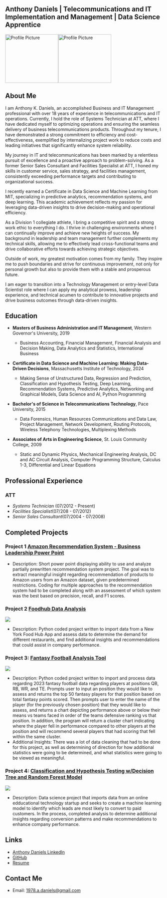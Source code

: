 Anthony Daniels | Telecommunications and IT Implementation and Management | Data Science Apprentice
---


<img src="Adanielsfacepic.jpeg" alt="Profile Picture" width="170" height="155"><img src="Track%20photo.jpeg" alt="Profile Picture" width="170" height="155">

## About Me
I am Anthony K. Daniels, an accomplished Business and IT Management professional with over 18 years of experience in telecommunications and IT operations. Currently, I hold the role of Systems Technician at ATT, where I have dedicated myself to optimizing operations and ensuring the seamless delivery of business telecommunications products. Throughout my tenure, I have demonstrated a strong commitment to efficiency and cost-effectiveness, exemplified by internalizing project work to reduce costs and leading initiatives that significantly enhance system reliability.

My journey in IT and telecommunications has been marked by a relentless pursuit of excellence and a proactive approach to problem-solving. As a former Senior Sales Consultant and Facilities Specialist at ATT, I honed my skills in customer service, sales strategy, and facilities management, consistently exceeding performance targets and contributing to organizational success.

I recently earned a Certificate in Data Science and Machine Learning from MIT, specializing in predictive analytics, recommendation systems, and deep learning. This academic achievement reflects my passion for leveraging data-driven insights to drive decision-making and operational efficiency.

As a Division 1 collegiate athlete, I bring a competitive spirit and a strong work ethic to everything I do. I thrive in challenging environments where I can continually improve and achieve new heights of success. My background in leadership and team management further complements my technical skills, allowing me to effectively lead cross-functional teams and drive collaborative efforts towards achieving strategic objectives.

Outside of work, my greatest motivation comes from my family. They inspire me to push boundaries and strive for continuous improvement, not only for personal growth but also to provide them with a stable and prosperous future.

I am eager to transition into a Technology Management or entry-level Data Scientist role where I can apply my analytical prowess, leadership experience, and technical acumen to contribute to innovative projects and drive business outcomes through data-driven insights.  


  
## Education
- **Masters of Business Administration and IT Management**, Western Governor's University, 2019
    - Business Accounting, Financial Management, Financial Analysis and Decision Making, Data Analytics and Statistics, International Business
 
- **Certificate in Data Science and Machine Learning: Making Data-Driven Decisions**, Massachusetts Institute of Technology, 2024
    - Making Sense of Unstructured Data, Regression and Prediction, Classification and Hypothesis Testing, Deep Learning, Recommendation Systems, Predictive 
     Analytics, Networking and Graphical Models, Data Science and AI, Python Programming
- **Bachelor's of Science in Telecommunications Technology**, Pace University, 2015
    - Data Forensics, Human Resources Communications and Data Law, Project Management, Network Development, Routing Protocols, Wireless Telephony 
      Technologies, Multiplexing Methods
- **Associates of Arts in Engineering Science**, St. Louis Community College, 2009
    - Static and Dynamic Physics, Mechanical Engineering Analysis, DC and AC Circuit Analysis, Computer Programming Structure, Calculus 1-3, Differential 
      and Linear Equations  



## Professional Experience
### ATT
- *Systems Technician* (07/2012 - Present)
- *Facilities Specialist*(07/208 - 07/2012)
- *Senior Sales Consultant*(07/2004 - 07/2008)  



## Completed Projects

### Project 1 [Amazon Recommendation System - Business Leadership Power Point](https://github.com/AnthonyKDaniels/Portfolio/blob/main/Recommendation%20systems%20Project%20Presentation%20(2).pdf)  
- Description:  Short power point displaying ability to use and analyze partially prewritten recommendation system project.  The goal was to extract meaningful insight regarding recommendation of products to Amazon users from an Amazon dataset, given predetermined 
  restrictions. Coding for multiple approaches to the recommendation system had to be completed along with an assessment of which system was the best based on precision, recall, and F1 scores. 

### Project 2 [Foodhub Data Analysis](https://github.com/AnthonyKDaniels/Portfolio/blob/main/FDS_Project_LearnerNotebook_FullCode.pdf)
 [![](Food%20Deliver%20cost%20over%20cuisine%20type.png)](https://github.com/AnthonyKDaniels/Portfolio/blob/main/FDS_Project_LearnerNotebook_FullCode.pdf)
 - Description:  Python coded project written to import data from a New York Food Hub App and assess data to determine the demand for different restaurants, and find additional insights and recommendations that could assist in company performance.

### Project 3: [Fantasy Football Analysis Tool](https://github.com/AnthonyKDaniels/Portfolio/blob/main/fantasy_analysis_with_clustering_data.pdf)
[![](Jalen%20Hurts%20Analysis%20vs%20def.png)](https://github.com/AnthonyKDaniels/Portfolio/blob/main/fantasy_analysis_with_clustering_data.pdf)  
-  Description:  Python coded project written to import and process data regarding 2023 fantasy football data regarding players at positions QB, RB, WR, and TE.  Prompts user to input an position they would like to assess and returns the top 50 fantasy players for that position based on total fantasy points scored.  Then prompts user to enter the name of the player (for the previously chosen position) that they would like to assess, and returns a chart depicting performance above or below their means vs teams faced in order of the teams defensive ranking vs that position.  In addition, the program will return a cluster chart indicating where the player fell in performance compared to other players at the position and will recommend several players that had scoring that fell within the same cluster.
-  Additional Insights:  There was a lot of data cleaning that had to be done for this project, as well as determining of direction for how additional statistics were going to be determined, and what statistics were going to be viewed as meaningful.  

### Project 4: [Classification and Hypothesis Testing w/Decision Tree and Random Forest Model](https://github.com/AnthonyKDaniels/Portfolio/blob/main/Classification%20and%20Hypothesis%20Testing%20Project%202024.pdf)
[![](small%20decision%20tree.png)](https://github.com/AnthonyKDaniels/Portfolio/blob/main/Classification%20and%20Hypothesis%20Testing%20Project%202024.pdf)
-  Description:  Data science project that imports data from an online edducational technology startup and seeks to create a machine learning model to identify which leads are most likely to convert to paid customers.  In the process, completed analysis to determine 
   additional insights regarding conversion patterns and make recommendations to enhance company performance.


## Links

- [Anthony Daniels LinkedIn](https://www.linkedin.com/in/anthony-daniels-549442265/)
- [GitHub](https://github.com/AnthonyKDaniels/)
- [Resume](https://github.com/AnthonyKDaniels/Portfolio/blob/main/Anthony%20K_Daniels_resume_MRCH24.pdf)



## Contact Me
- Email: [1978.a.daniels@gmail.com](mailto:1978.a.daniels@gmail.com)


